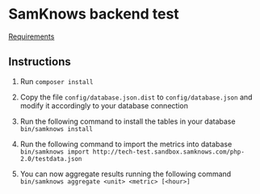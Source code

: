 SamKnows backend test
=====================
[Requirements](https://github.com/SamKnows/backend-test)

Instructions
------------
1. Run `composer install`

1. Copy the file `config/database.json.dist` to `config/database.json` and modify it accordingly to your database connection

1. Run the following command to install the tables in your database
`bin/samknows install`

1. Run the following command to import the metrics into database
`bin/samknows import http://tech-test.sandbox.samknows.com/php-2.0/testdata.json`

1. You can now aggregate results running the following command
`bin/samknows aggregate <unit> <metric> [<hour>]`